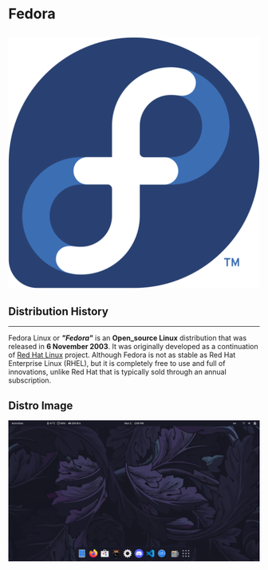 # Fedora
![Fedora_LOGO](Imgs/Fedora_LOGO.png)
---
## Distribution History
---
Fedora Linux or ___"Fedora"___ is an **Open_source Linux** distribution that was released in **6 November 2003**. It was originally developed as a continuation of [Red Hat Linux](https://en.wikipedia.org/wiki/Red_Hat_Linux) project.
Although Fedora is not as stable as Red Hat Enterprise Linux (RHEL), but it is completely free to use and full of innovations, unlike Red Hat that is typically sold through an annual subscription.

## Distro Image
![Desktop](Imgs/desktop.png)